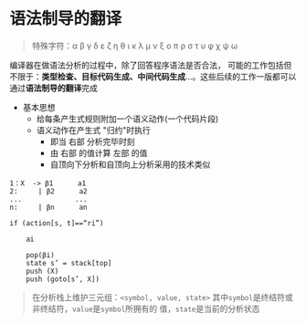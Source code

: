 # 语法制导的翻译
> 特殊字符：α β γ δ ε ζ η θ ι κ λ μ ν ξ ο π ρ σ τ υ φ χ ψ ω

编译器在做语法分析的过程中，除了回答程序语法是否合法， 可能的工作包括但不限于：**类型检查、目标代码生成、中间代码生成**...。这些后续的工作一版都可以通过**语法制导的翻译**完成

* 基本思想
    - 给每条产生式规则附加一个语义动作(一个代码片段)
    - 语义动作在产生式 "归约"时执行
        + 即当 右部 分析完毕时刻
        + 由 右部 的值计算 左部 的值
        + 自顶向下分析和自顶向上分析采用的技术类似

```
1：X  -> β1      a1
2:     | β2      a2
...             ...
n:     | βn      an
```
```
if (action[s, t]==“ri”)

    ai

    pop(βi)
    state s’ = stack[top]
    push (X)
    push (goto[s’, X])
```
> 在分析栈上维护三元组：`<symbol, value, state>`
其中`symbol`是终结符或非终结符，`value`是`symbol`所拥有的
值，`state`是当前的分析状态

